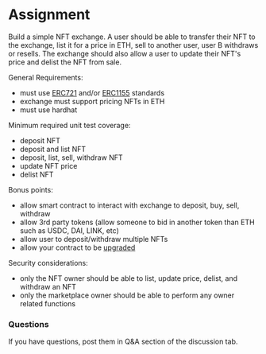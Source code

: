 # Assignment

Build a simple NFT exchange.  A user should be able to transfer their NFT to the exchange, list it for a price in ETH, sell to another user, user B withdraws or resells.  The exchange should also allow a user to update their NFT's price and delist the NFT from sale.

General Requirements:

- must use [ERC721](https://eips.ethereum.org/EIPS/eip-721) and/or [ERC1155](https://eips.ethereum.org/EIPS/eip-1155) standards
- exchange must support pricing NFTs in ETH
- must use hardhat

Minimum required unit test coverage:

- deposit NFT
- deposit and list NFT
- deposit, list, sell, withdraw NFT
- update NFT price
- delist NFT

Bonus points:

- allow smart contract to interact with exchange to deposit, buy, sell, withdraw
- allow 3rd party tokens (allow someone to bid in another token than ETH such as USDC, DAI, LINK, etc)
- allow user to deposit/withdraw multiple NFTs
- allow your contract to be [upgraded](https://docs.openzeppelin.com/contracts/4.x/upgradeable)

Security considerations:

- only the NFT owner should be able to list, update price, delist, and withdraw an NFT
- only the marketplace owner should be able to perform any owner related functions

### Questions

If you have questions, post them in Q&A section of the discussion tab.
